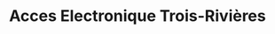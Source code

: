 ---
title: "Acces Electronique Trois-Rivières"
url: /trois-rivieres/acces-electronique-trois-rivieres/
shop: radiotechnics
---